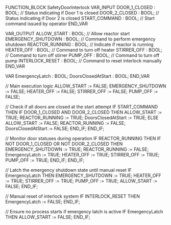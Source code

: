 FUNCTION_BLOCK SafetyDoorInterlock
VAR_INPUT
    DOOR_1_CLOSED : BOOL; // Status indicating if Door 1 is closed
    DOOR_2_CLOSED : BOOL; // Status indicating if Door 2 is closed
    START_COMMAND : BOOL; // Start command issued by operator
END_VAR

VAR_OUTPUT
    ALLOW_START : BOOL; // Allow reactor start
    EMERGENCY_SHUTDOWN : BOOL; // Command to perform emergency shutdown
    REACTOR_RUNNING : BOOL; // Indicate if reactor is running
    HEATER_OFF : BOOL; // Command to turn off heater
    STIRRER_OFF : BOOL; // Command to turn off stirrer
    PUMP_OFF : BOOL; // Command to turn off pump
    INTERLOCK_RESET : BOOL; // Command to reset interlock manually
END_VAR

VAR
    EmergencyLatch : BOOL;
    DoorsClosedAtStart : BOOL;
END_VAR

// Main execution logic
ALLOW_START := FALSE;
EMERGENCY_SHUTDOWN := FALSE;
HEATER_OFF := FALSE;
STIRRER_OFF := FALSE;
PUMP_OFF := FALSE;

// Check if all doors are closed at the start attempt
IF START_COMMAND THEN
    IF DOOR_1_CLOSED AND DOOR_2_CLOSED THEN
        ALLOW_START := TRUE;
        REACTOR_RUNNING := TRUE;
        DoorsClosedAtStart := TRUE;
    ELSE
        ALLOW_START := FALSE;
        REACTOR_RUNNING := FALSE;
        DoorsClosedAtStart := FALSE;
    END_IF;
END_IF;

// Monitor door statuses during operation
IF REACTOR_RUNNING THEN
    IF NOT DOOR_1_CLOSED OR NOT DOOR_2_CLOSED THEN
        EMERGENCY_SHUTDOWN := TRUE;
        REACTOR_RUNNING := FALSE;
        EmergencyLatch := TRUE;
        HEATER_OFF := TRUE;
        STIRRER_OFF := TRUE;
        PUMP_OFF := TRUE;
    END_IF;
END_IF;

// Latch the emergency shutdown state until manual reset
IF EmergencyLatch THEN
    EMERGENCY_SHUTDOWN := TRUE;
    HEATER_OFF := TRUE;
    STIRRER_OFF := TRUE;
    PUMP_OFF := TRUE;
    ALLOW_START := FALSE;
END_IF;

// Manual reset of interlock system
IF INTERLOCK_RESET THEN
    EmergencyLatch := FALSE;
END_IF;

// Ensure no process starts if emergency latch is active
IF EmergencyLatch THEN
    ALLOW_START := FALSE;
END_IF;



